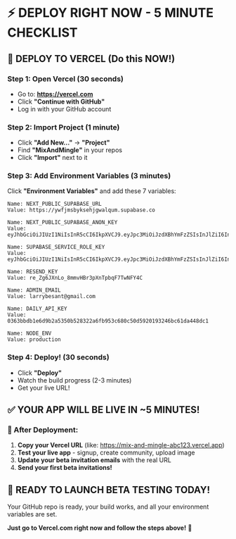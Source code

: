 # ⚡ DEPLOY RIGHT NOW - 5 MINUTE CHECKLIST

## 🚀 **DEPLOY TO VERCEL (Do this NOW!)**

### Step 1: Open Vercel (30 seconds)
- Go to: **https://vercel.com**
- Click **"Continue with GitHub"**
- Log in with your GitHub account

### Step 2: Import Project (1 minute)
- Click **"Add New..."** → **"Project"**
- Find **"MixAndMingle"** in your repos
- Click **"Import"** next to it

### Step 3: Add Environment Variables (3 minutes)
Click **"Environment Variables"** and add these 7 variables:

```
Name: NEXT_PUBLIC_SUPABASE_URL
Value: https://ywfjmsbyksehjgwalqum.supabase.co
```

```
Name: NEXT_PUBLIC_SUPABASE_ANON_KEY  
Value: eyJhbGciOiJIUzI1NiIsInR5cCI6IkpXVCJ9.eyJpc3MiOiJzdXBhYmFzZSIsInJlZiI6Inl3Zmptc2J5a3NlaGpnd2FscXVtIiwicm9sZSI6ImFub24iLCJpYXQiOjE3NDczMzIwNjgsImV4cCI6MjA2MjkwODA2OH0.fXx5d7iRXgpJDB_jAKgtRa2pVoAPBHU9Rly0T14HsVs
```

```
Name: SUPABASE_SERVICE_ROLE_KEY
Value: eyJhbGciOiJIUzI1NiIsInR5cCI6IkpXVCJ9.eyJpc3MiOiJzdXBhYmFzZSIsInJlZiI6Inl3Zmptc2J5a3NlaGpnd2FscXVtIiwicm9sZSI6InNlcnZpY2Vfcm9sZSIsImlhdCI6MTc0NzMzMjA2OCwiZXhwIjoyMDYyOTA4MDY4fQ.yCEJpiyVvEZeyrb9SPfmEwwpWcB_UnQ9v51uefyEw_c
```

```
Name: RESEND_KEY
Value: re_Zg6JXnLo_8mmvHBr3pXnTpbqF7TwNFY4C
```

```
Name: ADMIN_EMAIL
Value: larrybesant@gmail.com
```

```
Name: DAILY_API_KEY
Value: 0363bbdb1e6d9b2a5350b528322a6fb953c680c50d5920193246bc61da448dc1
```

```
Name: NODE_ENV
Value: production
```

### Step 4: Deploy! (30 seconds)
- Click **"Deploy"**
- Watch the build progress (2-3 minutes)
- Get your live URL!

## ✅ **YOUR APP WILL BE LIVE IN ~5 MINUTES!**

### 🔗 After Deployment:
1. **Copy your Vercel URL** (like: https://mix-and-mingle-abc123.vercel.app)
2. **Test your live app** - signup, create community, upload image
3. **Update your beta invitation emails** with the real URL
4. **Send your first beta invitations!**

## 🎯 **READY TO LAUNCH BETA TESTING TODAY!**

Your GitHub repo is ready, your build works, and all your environment variables are set. 

**Just go to Vercel.com right now and follow the steps above!** 🚀
